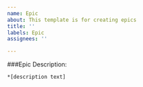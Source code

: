 ```yaml
---
name: Epic
about: This template is for creating epics
title: ''
labels: Epic
assignees: ''

---
```


###Epic Description:

    *[description text]
